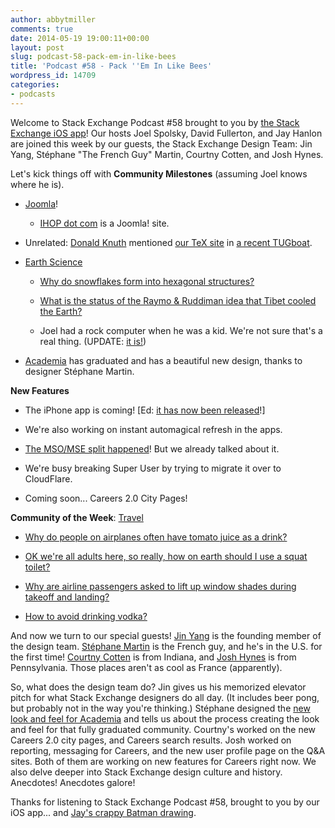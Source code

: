 ```yaml
---
author: abbytmiller
comments: true
date: 2014-05-19 19:00:11+00:00
layout: post
slug: podcast-58-pack-em-in-like-bees
title: 'Podcast #58 - Pack ''Em In Like Bees'
wordpress_id: 14709
categories:
- podcasts
---
```


Welcome to Stack Exchange Podcast #58 brought to you by [the Stack Exchange iOS app](https://itunes.apple.com/us/app/stack-exchange/id871299723)! Our hosts Joel Spolsky, David Fullerton, and Jay Hanlon are joined this week by our guests, the Stack Exchange Design Team: Jin Yang, Stéphane "The French Guy" Martin, Courtny Cotten, and Josh Hynes.

Let's kick things off with **Community Milestones** (assuming Joel knows where he is).



	
  * [Joomla](http://joomla.stackexchange.com/)!

	
    * [IHOP dot com](http://ihop.com/) is a Joomla! site.




	
  * Unrelated: [Donald Knuth](http://en.wikipedia.org/wiki/Donald_Knuth) mentioned [our TeX site](http://tex.stackexchange.com/) in [a recent TUGboat](http://www.tug.org/TUGboat/tb35-1/tb109knut.pdf).

	
  * [Earth Science](http://earthscience.stackexchange.com/)

	
    * [Why do snowflakes form into hexagonal structures?](http://earthscience.stackexchange.com/questions/446/why-do-snowflakes-form-into-hexagonal-structures)

	
    * [What is the status of the Raymo & Ruddiman idea that Tibet cooled the Earth?](http://earthscience.stackexchange.com/questions/58/what-is-the-status-of-the-raymo-ruddiman-idea-that-tibet-cooled-the-earth)

	
    * Joel had a rock computer when he was a kid. We're not sure that's a real thing. (UPDATE: [it is!](http://www.amazon.com/RIC-920-Rock-Identification-Computer/dp/B003ESXRP0/ref=cm_cr_pr_product_top))




	
  * [Academia](http://academia.stackexchange.com/) has graduated and has a beautiful new design, thanks to designer Stéphane Martin.


**New Features**



	
  * The iPhone app is coming! [Ed: [it has now been released](http://blog.stackoverflow.com/2014/05/stack-exchange-for-iphone-is-here/)!]

	
  * We're also working on instant automagical refresh in the apps.

	
  * [The MSO/MSE split happened](http://blog.stackoverflow.com/2014/04/announcing-the-launch-of-meta-stack-exchange/)! But we already talked about it.

	
  * We're busy breaking Super User by trying to migrate it over to CloudFlare.

	
  * Coming soon... Careers 2.0 City Pages!


**Community of the Week**: [Travel](http://travel.stackexchange.com/)



	
  * [Why do people on airplanes often have tomato juice as a drink?](http://travel.stackexchange.com/questions/19808/why-do-people-on-airplanes-often-have-tomato-juice-as-a-drink)

	
  * [OK we're all adults here, so really, how on earth should I use a squat toilet?](http://travel.stackexchange.com/questions/3080/ok-were-all-adults-here-so-really-how-on-earth-should-i-use-a-squat-toilet)

	
  * [Why are airline passengers asked to lift up window shades during takeoff and landing?](http://travel.stackexchange.com/questions/20207/why-are-airline-passengers-asked-to-lift-up-window-shades-during-takeoff-and-lan)

	
  * [How to avoid drinking vodka?](http://travel.stackexchange.com/questions/2539/how-to-avoid-drinking-vodka)


And now we turn to our special guests! [Jin Yang](http://stackexchange.com/users/21721/jin) is the founding member of the design team. [Stéphane Martin](http://stackexchange.com/users/3815156/stephane-martin) is the French guy, and he's in the U.S. for the first time! [Courtny Cotten](http://stackexchange.com/users/3426677/courtny-cotten) is from Indiana, and [Josh Hynes](http://stackexchange.com/users/3109039/hynes) is from Pennsylvania. Those places aren't as cool as France (apparently).

So, what does the design team do? Jin gives us his memorized elevator pitch for what Stack Exchange designers do all day. (It includes beer pong, but probably not in the way you're thinking.) Stéphane designed the [new look and feel for Academia](http://academia.stackexchange.com/) and tells us about the process creating the look and feel for that fully graduated community. Courtny's worked on the new Careers 2.0 city pages, and Careers search results. Josh worked on reporting, messaging for Careers, and the new user profile page on the Q&A sites. Both of them are working on new features for Careers right now. We also delve deeper into Stack Exchange design culture and history. Anecdotes! Anecdotes galore!

Thanks for listening to Stack Exchange Podcast #58, brought to you by our iOS app... and [Jay's crappy Batman drawing](http://i.stack.imgur.com/unndy.jpg).


